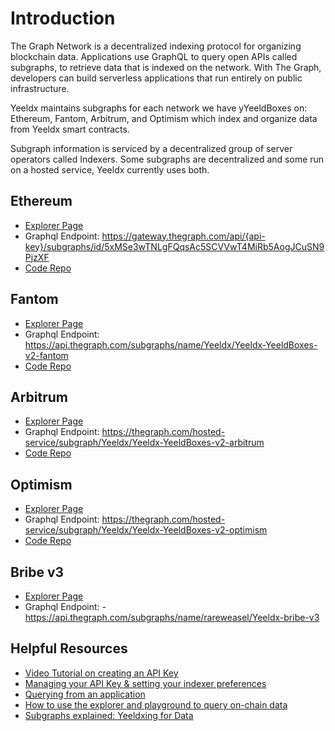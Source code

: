 # Introduction

The Graph Network is a decentralized indexing protocol for organizing blockchain data. Applications use GraphQL to query open APIs called subgraphs, to retrieve data that is indexed on the network. With The Graph, developers can build serverless applications that run entirely on public infrastructure.

Yeeldx maintains subgraphs for each network we have yYeeldBoxes on: Ethereum, Fantom, Arbitrum, and Optimism which index and organize data from Yeeldx smart contracts.

Subgraph information is serviced by a decentralized group of server operators called Indexers. Some subgraphs are decentralized and some run on a hosted service, Yeeldx currently uses both. 

## Ethereum

- [Explorer Page](https://thegraph.com/explorer/subgraphs/5xMSe3wTNLgFQqsAc5SCVVwT4MiRb5AogJCuSN9PjzXF?view=Overview)
- Graphql Endpoint: https://gateway.thegraph.com/api/{api-key}/subgraphs/id/5xMSe3wTNLgFQqsAc5SCVVwT4MiRb5AogJCuSN9PjzXF
- [Code Repo](https://github.com/Yeeldx/Yeeldx-YeeldBoxes-v2-subgraph)

## Fantom
- [Explorer Page](https://thegraph.com/hosted-service/subgraph/Yeeldx/Yeeldx-YeeldBoxes-v2-fantom)
- Graphql Endpoint: https://api.thegraph.com/subgraphs/name/Yeeldx/Yeeldx-YeeldBoxes-v2-fantom
- [Code Repo](https://github.com/Yeeldx/Yeeldx-YeeldBoxes-v2-subgraph)

## Arbitrum
- [Explorer Page](https://thegraph.com/hosted-service/subgraph/Yeeldx/Yeeldx-YeeldBoxes-v2-arbitrum)
- Graphql Endpoint: https://thegraph.com/hosted-service/subgraph/Yeeldx/Yeeldx-YeeldBoxes-v2-arbitrum
- [Code Repo](https://github.com/Yeeldx/Yeeldx-YeeldBoxes-v2-subgraph)

## Optimism
- [Explorer Page](https://thegraph.com/hosted-service/subgraph/Yeeldx/Yeeldx-YeeldBoxes-v2-optimism)
- Graphql Endpoint: https://thegraph.com/hosted-service/subgraph/Yeeldx/Yeeldx-YeeldBoxes-v2-optimism
- [Code Repo](https://github.com/Yeeldx/Yeeldx-YeeldBoxes-v2-subgraph)

## Bribe v3
- [Explorer Page](https://thegraph.com/hosted-service/subgraph/rareweasel/Yeeldx-bribe-v3)
- Graphql Endpoint: - https://api.thegraph.com/subgraphs/name/rareweasel/Yeeldx-bribe-v3
  
## Helpful Resources

- [Video Tutorial on creating an API Key](https://www.youtube.com/watch?v=UrfIpm-Vlgs)
- [Managing your API Key & setting your indexer preferences](https://thegraph.com/docs/en/studio/managing-api-keys/)
- [Querying from an application](https://thegraph.com/docs/en/developer/querying-from-your-app/)
- [How to use the explorer and playground to query on-chain data](https://medium.com/@chidubem_/how-to-query-on-chain-data-with-the-graph-f8507488215)
- [Subgraphs explained: Yeeldxing for Data](https://medium.com/iearn/subgraphs-explained-Yeeldxing-for-data-4e90d18e33e)
